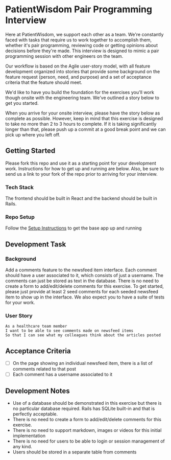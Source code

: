 # PatientWisdom Pair Programming Interview

Here at PatientWisdom, we support each other as a team. We're constantly faced with tasks that require us to work together to accomplish them, whether it's pair programming, reviewing code or getting opinions about decisions before they're made. This interview is designed to mimic a pair programming session with other engineers on the team.

Our workflow is based on the Agile user-story model, with all feature development organized into stories that provide some background on the feature request (person, need, and purpose) and a set of acceptance criteria that the feature should meet.

We'd like to have you build the foundation for the exercises you'll work though onsite with the engineering team. We've outlined a story below to get you started.

When you arrive for your onsite interview, please have the story below as complete as possible. However, keep in mind that this exercise is designed to take no more than 2 to 3 hours to complete. If it is taking significantly longer than that, please push up a commit at a good break point and we can pick up where you left off.

## Getting Started

Please fork this repo and use it as a starting point for your development work. Instructions for how to get up and running are below. Also, be sure to send us a link to your fork of the repo prior to arriving for your interview.

### Tech Stack

The frontend should be built in React and the backend should be built in Rails.

### Repo Setup

Follow the [Setup Instructions](/SETUP.md) to get the base app up and running

## Development Task

### Background

Add a comments feature to the newsfeed item interface. Each comment should have a user associated to it, which consists of just a username. The comments can just be stored as text in the database. There is no need to create a form to add/edit/delete comments for this exercise. To get started, please just provide at least 2 seed comments for each seeded newsfeed item to show up in the interface. We also expect you to have a suite of tests for your work.

### User Story
    As a healthcare team member
    I want to be able to see comments made on newsfeed items
    So that I can see what my colleagues think about the articles posted

Acceptance Criteria
---
- [ ] On the page showing an individual newsfeed item, there is a list of comments related to that post
- [ ] Each comment has a username associated to it

Development Notes
---
- Use of a database should be demonstrated in this exercise but there is no particular database required. Rails has SQLite built-in and that is perfectly acceptable.
- There is no need to create a form to add/edit/delete comments for this exercise.
- There is no need to support markdown, images or videos for this initial implementation
- There is no need for users to be able to login or session management of any kind.
- Users should be stored in a separate table from comments
